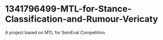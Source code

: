 # 1341796499-MTL-for-Stance-Classification-and-Rumour-Vericaty
A project based on MTL for SemEval Competition.
